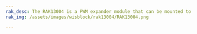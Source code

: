 ```yaml
---
rak_desc: The RAK13004 is a PWM expander module that can be mounted to the IO slot of WisBlock Base board. It can be controlled 16-channel LED, and the module uses PCA9685 from NXP, I2C interface.
rak_img: /assets/images/wisblock/rak13004/RAK13004.png

---
```


<rk-redirect to="/Product-Categories/WisBlock/RAK13004/Overview/" />